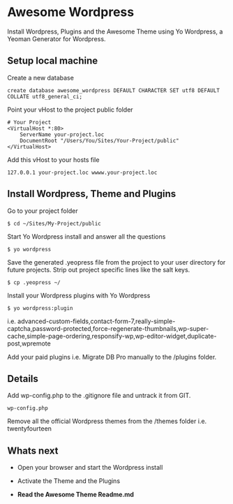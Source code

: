 # Awesome Wordpress

Install Wordpress, Plugins and the Awesome Theme using Yo Wordpress, a Yeoman Generator for Wordpress.

## Setup local machine

Create a new database

```
create database awesome_wordpress DEFAULT CHARACTER SET utf8 DEFAULT COLLATE utf8_general_ci;
```

Point your vHost to the project public folder

```
# Your Project
<VirtualHost *:80>
    ServerName your-project.loc
    DocumentRoot "/Users/You/Sites/Your-Project/public"
</VirtualHost>
```

Add this vHost to your hosts file

```
127.0.0.1 your-project.loc wwww.your-project.loc
```


## Install Wordpress, Theme and Plugins

Go to your project folder
 
```
$ cd ~/Sites/My-Project/public
```

Start Yo Wordpress install and answer all the questions

```
$ yo wordpress
```

Save the generated .yeopress file from the project to your user directory for future projects. Strip out project specific lines like the salt keys.

```
$ cp .yeopress ~/
```

Install your Wordpress plugins with Yo Wordpress

```
$ yo wordpress:plugin
```

i.e. advanced-custom-fields,contact-form-7,really-simple-captcha,password-protected,force-regenerate-thumbnails,wp-super-cache,simple-page-ordering,responsify-wp,wp-editor-widget,duplicate-post,wpremote

Add your paid plugins i.e. Migrate DB Pro manually to the /plugins folder.


## Details

Add wp-config.php to the .gitignore file and untrack it from GIT.

```
wp-config.php
```

Remove all the official Wordpress themes from the /themes folder i.e. twentyfourteen


## Whats next

* Open your browser and start the Wordpress install

* Activate the Theme and the Plugins

* **Read the Awesome Theme Readme.md**





